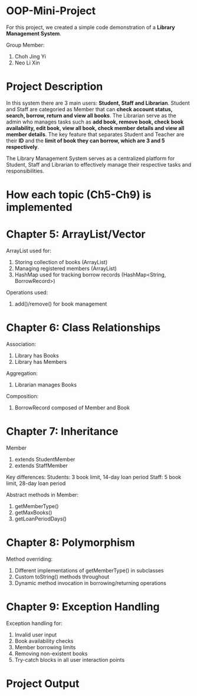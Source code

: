 # OOP-Mini-Project
For this project, we created a simple code demonstration of a **Library Management System**.

Group Member:
  1. Choh Jing Yi
  2. Neo Li Xin


# Project Description
In this system there are 3 main users: **Student, Staff and Librarian**. Student and Staff are categoried as Member that can **check account status, search, borrow, return and view all books**. The Librarian serve as the admin who manages tasks such as **add book, remove book, check book availability, edit book, view all book, check member details and view all member details**. The key feature that separates Student and Teacher are their **ID** and the **limit of book they can borrow, which are 3 and 5 respectively**. 

The Library Management System serves as a centralized platform for Student, Staff and Librarian to effectively manage their respective tasks and responsibilities.


# How each topic (Ch5-Ch9) is implemented

# Chapter 5: ArrayList/Vector
ArrayList used for:
  1. Storing collection of books (ArrayList<Book>)
  2. Managing registered members (ArrayList<Member>)
  3. HashMap used for tracking borrow records (HashMap<String, BorrowRecord>)

Operations used:
  1. add()/remove() for book management

# Chapter 6: Class Relationships
Association:
  1. Library has Books 
  2. Library has Members 

Aggregation:
  1. Librarian manages Books 

Composition:
  1. BorrowRecord composed of Member and Book 

# Chapter 7: Inheritance
Member
  1. extends StudentMember
  2. extends StaffMember

Key differences:
  Students: 3 book limit, 14-day loan period
  Staff: 5 book limit, 28-day loan period

Abstract methods in Member:
  1. getMemberType()
  2. getMaxBooks()
  3. getLoanPeriodDays()

# Chapter 8: Polymorphism
Method overriding:
  1. Different implementations of getMemberType() in subclasses
  2. Custom toString() methods throughout
  3. Dynamic method invocation in borrowing/returning operations

# Chapter 9: Exception Handling

Exception handling for:
  1. Invalid user input
  2. Book availability checks
  3. Member borrowing limits
  4. Removing non-existent books
  5. Try-catch blocks in all user interaction points

# Project Output
